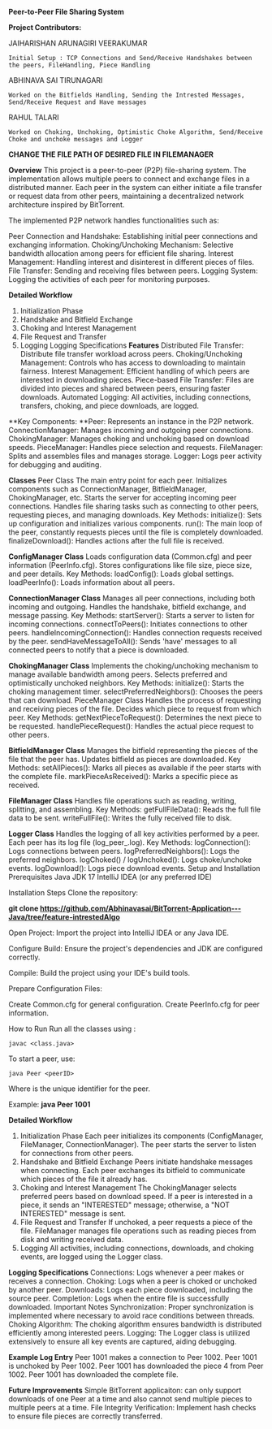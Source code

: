 **Peer-to-Peer File Sharing System**

**Project Contributors:**

JAIHARISHAN ARUNAGIRI VEERAKUMAR

    Initial Setup : TCP Connections and Send/Receive Handshakes between the peers, FileHandling, Piece Handling

ABHINAVA SAI TIRUNAGARI

    Worked on the Bitfields Handling, Sending the Intrested Messages, Send/Receive Request and Have messages

RAHUL TALARI

    Worked on Choking, Unchoking, Optimistic Choke Algorithm, Send/Receive Choke and unchoke messages and Logger

****CHANGE THE FILE PATH OF DESIRED FILE IN FILEMANAGER****

**Overview**
This project is a peer-to-peer (P2P) file-sharing system. The implementation allows multiple peers to connect and exchange files in a
distributed manner. Each peer in the system can either initiate a file transfer or request data from other peers, maintaining a
decentralized network architecture inspired by BitTorrent.

The implemented P2P network handles functionalities such as:

Peer Connection and Handshake: Establishing initial peer connections and exchanging information.
Choking/Unchoking Mechanism: Selective bandwidth allocation among peers for efficient file sharing.
Interest Management: Handling interest and disinterest in different pieces of files.
File Transfer: Sending and receiving files between peers.
Logging System: Logging the activities of each peer for monitoring purposes.

**Detailed Workflow**
1. Initialization Phase
2. Handshake and Bitfield Exchange
3. Choking and Interest Management
4. File Request and Transfer
5. Logging
Logging Specifications
**Features**
Distributed File Transfer: Distribute file transfer workload across peers.
Choking/Unchoking Management: Controls who has access to downloading to maintain fairness.
Interest Management: Efficient handling of which peers are interested in downloading pieces.
Piece-based File Transfer: Files are divided into pieces and shared between peers, ensuring faster downloads.
Automated Logging: All activities, including connections, transfers, choking, and piece downloads, are logged.

**Key Components:
**Peer: Represents an instance in the P2P network.
ConnectionManager: Manages incoming and outgoing peer connections.
ChokingManager: Manages choking and unchoking based on download speeds.
PieceManager: Handles piece selection and requests.
FileManager: Splits and assembles files and manages storage.
Logger: Logs peer activity for debugging and auditing.

**Classes**
Peer Class
The main entry point for each peer.
Initializes components such as ConnectionManager, BitfieldManager, ChokingManager, etc.
Starts the server for accepting incoming peer connections.
Handles file sharing tasks such as connecting to other peers, requesting pieces, and managing downloads.
Key Methods:
initialize(): Sets up configuration and initializes various components.
run(): The main loop of the peer, constantly requests pieces until the file is completely downloaded.
finalizeDownload(): Handles actions after the full file is received.

**ConfigManager Class**
Loads configuration data (Common.cfg) and peer information (PeerInfo.cfg).
Stores configurations like file size, piece size, and peer details.
Key Methods:
loadConfig(): Loads global settings.
loadPeerInfo(): Loads information about all peers.

**ConnectionManager Class**
Manages all peer connections, including both incoming and outgoing.
Handles the handshake, bitfield exchange, and message passing.
Key Methods:
startServer(): Starts a server to listen for incoming connections.
connectToPeers(): Initiates connections to other peers.
handleIncomingConnection(): Handles connection requests received by the peer.
sendHaveMessageToAll(): Sends 'have' messages to all connected peers to notify that a piece is downloaded.

**ChokingManager Class**
Implements the choking/unchoking mechanism to manage available bandwidth among peers.
Selects preferred and optimistically unchoked neighbors.
Key Methods:
initialize(): Starts the choking management timer.
selectPreferredNeighbors(): Chooses the peers that can download.
PieceManager Class
Handles the process of requesting and receiving pieces of the file.
Decides which piece to request from which peer.
Key Methods:
getNextPieceToRequest(): Determines the next piece to be requested.
handlePieceRequest(): Handles the actual piece request to other peers.

**BitfieldManager Class**
Manages the bitfield representing the pieces of the file that the peer has.
Updates bitfield as pieces are downloaded.
Key Methods:
setAllPieces(): Marks all pieces as available if the peer starts with the complete file.
markPieceAsReceived(): Marks a specific piece as received.

**FileManager Class**
Handles file operations such as reading, writing, splitting, and assembling.
Key Methods:
getFullFileData(): Reads the full file data to be sent.
writeFullFile(): Writes the fully received file to disk.

**Logger Class**
Handles the logging of all key activities performed by a peer.
Each peer has its log file (log_peer_<peerID>.log).
Key Methods:
logConnection(): Logs connections between peers.
logPreferredNeighbors(): Logs the preferred neighbors.
logChoked() / logUnchoked(): Logs choke/unchoke events.
logDownload(): Logs piece download events.
Setup and Installation
Prerequisites
Java JDK 17
IntelliJ IDEA (or any preferred IDE)

Installation Steps
Clone the repository:

**git clone https://github.com/Abhinavasai/BitTorrent-Application---Java/tree/feature-intrestedAlgo**

Open Project: Import the project into IntelliJ IDEA or any Java IDE.

Configure Build: Ensure the project's dependencies and JDK are configured correctly.

Compile: Build the project using your IDE's build tools.

Prepare Configuration Files:

Create Common.cfg for general configuration.
Create PeerInfo.cfg for peer information.


How to Run
Run all the classes using :

    javac <class.java>

To start a peer, use:

    java Peer <peerID>

Where <peerID> is the unique identifier for the peer.

Example:
**java Peer 1001**


**Detailed Workflow**
1. Initialization Phase
Each peer initializes its components (ConfigManager, FileManager, ConnectionManager).
The peer starts the server to listen for connections from other peers.
2. Handshake and Bitfield Exchange
Peers initiate handshake messages when connecting.
Each peer exchanges its bitfield to communicate which pieces of the file it already has.
3. Choking and Interest Management
The ChokingManager selects preferred peers based on download speed.
If a peer is interested in a piece, it sends an "INTERESTED" message; otherwise, a "NOT INTERESTED" message is sent.
4. File Request and Transfer
If unchoked, a peer requests a piece of the file.
FileManager manages file operations such as reading pieces from disk and writing received data.
5. Logging
All activities, including connections, downloads, and choking events, are logged using the Logger class.

**Logging Specifications**
Connections: Logs whenever a peer makes or receives a connection.
Choking: Logs when a peer is choked or unchoked by another peer.
Downloads: Logs each piece downloaded, including the source peer.
Completion: Logs when the entire file is successfully downloaded.
Important Notes
Synchronization: Proper synchronization is implemented where necessary to avoid race conditions between threads.
Choking Algorithm: The choking algorithm ensures bandwidth is distributed efficiently among interested peers.
Logging: The Logger class is utilized extensively to ensure all key events are captured, aiding debugging.

**Example Log Entry**
Peer 1001 makes a connection to Peer 1002.
Peer 1001 is unchoked by Peer 1002.
Peer 1001 has downloaded the piece 4 from Peer 1002.
Peer 1001 has downloaded the complete file.


**Future Improvements**
Simple BitTorrent applicaiton: can only support downloads of one Peer at a time and also cannot send multiple pieces to multiple peers at a time.
File Integrity Verification: Implement hash checks to ensure file pieces are correctly transferred.
